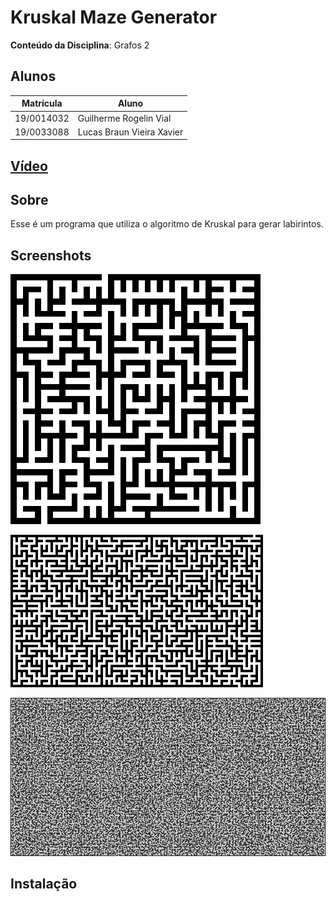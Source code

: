 # Kruskal Maze Generator

**Conteúdo da Disciplina**: Grafos 2<br>

## Alunos
| Matrícula | Aluno |
| -- | -- |
| 19/0014032  | Guilherme Rogelin Vial |
| 19/0033088  | Lucas Braun Vieira Xavier |

## [Vídeo]()

## Sobre

Esse é um programa que utiliza o algoritmo de Kruskal para gerar labirintos.

## Screenshots

![print1](img/20x20.png)

![print2](img/30x50.png)

![print3](img/100x200.png)


## Instalação 
